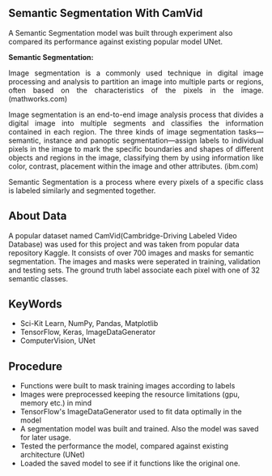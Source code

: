 ## Semantic Segmentation With CamVid
A Semantic Segmentation model was built through experiment also compared its performance against existing popular model UNet.

**Semantic Segmentation:**
<p align='justify'>
Image segmentation is a commonly used technique in digital image processing and analysis to partition an image into multiple parts or regions, often based on the characteristics of the pixels in the image. (mathworks.com)
</p>

<p align='justify'>
Image segmentation is an end-to-end image analysis process that divides a digital image into multiple segments and classifies the information contained in each region. The three kinds of image segmentation tasks—semantic, instance and panoptic segmentation—assign labels to individual pixels in the image to mark the specific boundaries and shapes of different objects and regions in the image, classifying them by using information like color, contrast, placement within the image and other attributes. (ibm.com)
</p>

<p align='justify'>
Semantic Segmentation is a process where every pixels of a specific class is labeled similarly and segmented together.
</p>

## About Data
A popular dataset named CamVid(Cambridge-Driving Labeled Video Database) was used for this project and was taken from popular data repository Kaggle. It consists of over 700 images and masks for semantic segmentation. The images and masks were seperated in training, validation and testing sets. The ground truth label associate each pixel with one of 32 semantic classes.

## KeyWords
- Sci-Kit Learn, NumPy, Pandas, Matplotlib
- TensorFlow, Keras, ImageDataGenerator
- ComputerVision, UNet

## Procedure
- Functions were built to mask training images according to labels
- Images were preprocessed keeping the resource limitations (gpu, memory etc.) in mind
- TensorFlow's ImageDataGenerator used to fit data optimally in the model
- A segmentation model was built and trained. Also the model was saved for later usage.
- Tested the performance the model, compared against existing architecture (UNet)
- Loaded the saved model to see if it functions like the original one.
